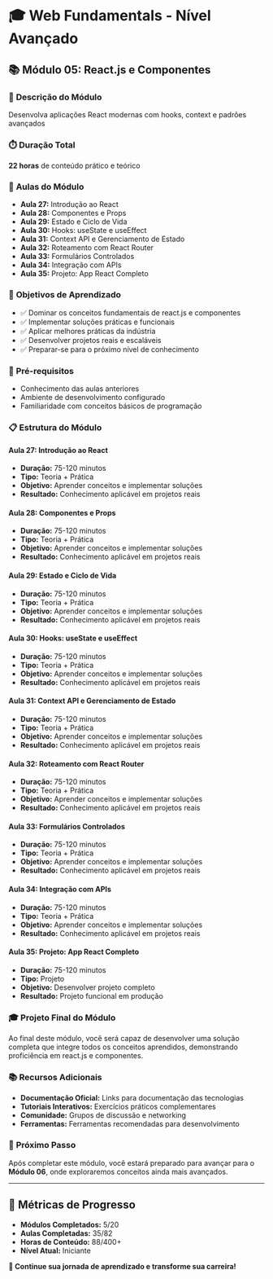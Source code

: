 # 🎓 **Web Fundamentals - Nível Avançado**

## 📚 **Módulo 05: React.js e Componentes**

### 🎯 **Descrição do Módulo**
Desenvolva aplicações React modernas com hooks, context e padrões avançados

### ⏱️ **Duração Total**
**22 horas** de conteúdo prático e teórico

### 📖 **Aulas do Módulo**
- **Aula 27:** Introdução ao React
- **Aula 28:** Componentes e Props
- **Aula 29:** Estado e Ciclo de Vida
- **Aula 30:** Hooks: useState e useEffect
- **Aula 31:** Context API e Gerenciamento de Estado
- **Aula 32:** Roteamento com React Router
- **Aula 33:** Formulários Controlados
- **Aula 34:** Integração com APIs
- **Aula 35:** Projeto: App React Completo

### 🎯 **Objetivos de Aprendizado**
- ✅ Dominar os conceitos fundamentais de react.js e componentes
- ✅ Implementar soluções práticas e funcionais
- ✅ Aplicar melhores práticas da indústria
- ✅ Desenvolver projetos reais e escaláveis
- ✅ Preparar-se para o próximo nível de conhecimento

### 🚀 **Pré-requisitos**
- Conhecimento das aulas anteriores
- Ambiente de desenvolvimento configurado
- Familiaridade com conceitos básicos de programação

### 📋 **Estrutura do Módulo**

#### **Aula 27: Introdução ao React**
- **Duração:** 75-120 minutos
- **Tipo:** Teoria + Prática
- **Objetivo:** Aprender conceitos e implementar soluções
- **Resultado:** Conhecimento aplicável em projetos reais

#### **Aula 28: Componentes e Props**
- **Duração:** 75-120 minutos
- **Tipo:** Teoria + Prática
- **Objetivo:** Aprender conceitos e implementar soluções
- **Resultado:** Conhecimento aplicável em projetos reais

#### **Aula 29: Estado e Ciclo de Vida**
- **Duração:** 75-120 minutos
- **Tipo:** Teoria + Prática
- **Objetivo:** Aprender conceitos e implementar soluções
- **Resultado:** Conhecimento aplicável em projetos reais

#### **Aula 30: Hooks: useState e useEffect**
- **Duração:** 75-120 minutos
- **Tipo:** Teoria + Prática
- **Objetivo:** Aprender conceitos e implementar soluções
- **Resultado:** Conhecimento aplicável em projetos reais

#### **Aula 31: Context API e Gerenciamento de Estado**
- **Duração:** 75-120 minutos
- **Tipo:** Teoria + Prática
- **Objetivo:** Aprender conceitos e implementar soluções
- **Resultado:** Conhecimento aplicável em projetos reais

#### **Aula 32: Roteamento com React Router**
- **Duração:** 75-120 minutos
- **Tipo:** Teoria + Prática
- **Objetivo:** Aprender conceitos e implementar soluções
- **Resultado:** Conhecimento aplicável em projetos reais

#### **Aula 33: Formulários Controlados**
- **Duração:** 75-120 minutos
- **Tipo:** Teoria + Prática
- **Objetivo:** Aprender conceitos e implementar soluções
- **Resultado:** Conhecimento aplicável em projetos reais

#### **Aula 34: Integração com APIs**
- **Duração:** 75-120 minutos
- **Tipo:** Teoria + Prática
- **Objetivo:** Aprender conceitos e implementar soluções
- **Resultado:** Conhecimento aplicável em projetos reais

#### **Aula 35: Projeto: App React Completo**
- **Duração:** 75-120 minutos
- **Tipo:** Projeto
- **Objetivo:** Desenvolver projeto completo
- **Resultado:** Projeto funcional em produção

### 🎓 **Projeto Final do Módulo**
Ao final deste módulo, você será capaz de desenvolver uma solução completa que integre todos os conceitos aprendidos, demonstrando proficiência em react.js e componentes.

### 📚 **Recursos Adicionais**
- **Documentação Oficial:** Links para documentação das tecnologias
- **Tutoriais Interativos:** Exercícios práticos complementares
- **Comunidade:** Grupos de discussão e networking
- **Ferramentas:** Ferramentas recomendadas para desenvolvimento

### 🚀 **Próximo Passo**
Após completar este módulo, você estará preparado para avançar para o **Módulo 06**, onde exploraremos conceitos ainda mais avançados.

---

## 🎯 **Métricas de Progresso**

- **Módulos Completados:** 5/20
- **Aulas Completadas:** 35/82
- **Horas de Conteúdo:** 88/400+
- **Nível Atual:** Iniciante

**🎉 Continue sua jornada de aprendizado e transforme sua carreira!**
